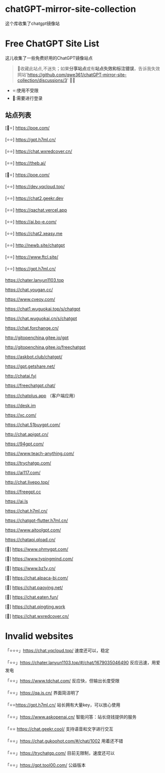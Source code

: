# chatGPT-mirror-site-collection
这个库收集了chatgpt镜像站
# Free ChatGPT Site List

这儿收集了一些免费好用的ChatGPT镜像站点
> 🤭收藏此站点,不迷失；如果**分享站点**或有**站点失效和标注错误**，告诉我失效网站'https://github.com/qwe361/chatGPT-mirror-site-collection/discussions/3'
> 🧡🧡
> 

- ⭐:使用不受限
- 🔑:需要进行登录

## 站点列表


 [🔑⭐] https://poe.com/


 

 [⭐⭐] https://gpt.h7ml.cn/

 
 [⭐⭐] https://chat.wxredcover.cn/

[⭐⭐] https://theb.ai/

[🔑⭐] https://poe.com/

[⭐⭐] https://dev.yqcloud.top/

[⭐⭐] https://chat2.geekr.dev

[⭐⭐] https://qachat.vercel.app

[⭐⭐] https://ai.bo-e.com/

[⭐⭐] https://chat2.xeasy.me

[⭐⭐] http://newb.site/chatgpt

[⭐⭐] https://www.ftcl.site/

[⭐⭐] https://gpt.h7ml.cn/

https://chater.lanyun1103.top

https://chat.yougan.cc/

https://www.cveoy.com/

https://chat1.wuguokai.top/s/chatgpt

https://chat.wuguokai.cn/s/chatgpt

https://chat.forchange.cn/

http://gitopenchina.gitee.io/gpt

http://gitopenchina.gitee.io/freechatgpt

https://askbot.club/chatgpt/

https://gpt.getshare.net/

http://chatai.fyi

https://freechatgpt.chat/

https://chatplus.app （客户端应用）

https://desk.im

https://xc.com/

https://chat.51buygpt.com/

http://chat.apigpt.cn/

https://94gpt.com/

https://www.teach-anything.com/

https://trychatgp.com/

https://ai117.com/

http://chat.livepo.top/

https://freegpt.cc

https://ai.ls

https://chat.h7ml.cn/

https://chatgpt-flutter.h7ml.cn/

https://www.aitoolgpt.com/

https://chatapi.qload.cn/

[🔑] https://www.ohmygpt.com/

[🔑] https://www.typingmind.com/

[🔑] https://www.bz1y.cn/

[🔑] https://chat.alpaca-bi.com/

[🔑] https://chat.paoying.net/

[🔑] https://chat.eaten.fun/

[🔑] https://chat.qingting.work

[🔑] https://chat.wxredcover.cn/

# Invalid websites
「⭐⭐⭐」https://chat.yqcloud.top/ 速度还可以，稳定

「⭐⭐」https://chater.lanyun1103.top/#/chat/1679035046490 反应迅速，用爱发电

「⭐⭐」https://www.tdchat.com/ 反应快，但输出长度受限

「⭐⭐」https://qa.js.cn/ 界面简洁明了

「⭐⭐https://gpt.h7ml.cn/ 站长拥有大量key，可以放心使用

「⭐⭐」https://www.askopenai.cn/ 智能问答：站长烧钱提供的服务

「⭐⭐ https://chat.geekr.cool/ 支持语音和文字进行交互

「⭐⭐」https://chat.gukoohot.com/#/chat/1002 用着还不错

「⭐⭐」https://trychatgp.com/ 目前无限制，速度还可以

「⭐⭐」https://gpt.tool00.com/ 公益版本


